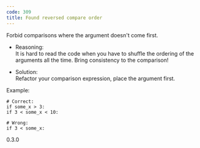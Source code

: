 ```yaml
---
code: 309
title: Found reversed compare order
---
```


Forbid comparisons where the argument doesn't come first.

  - Reasoning:  
    It is hard to read the code when you have to shuffle the ordering of
    the arguments all the time. Bring consistency to the comparison\!

  - Solution:  
    Refactor your comparison expression, place the argument first.

Example:

    # Correct:
    if some_x > 3:
    if 3 < some_x < 10:
    
    # Wrong:
    if 3 < some_x:

<div class="versionadded">

0.3.0

</div>